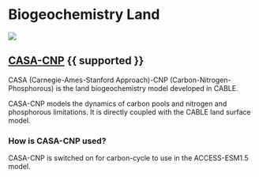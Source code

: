 
# <div class="highlight-bg"> Biogeochemistry Land </div>

<!-- {% include "call_contribute.md" %} -->

<!-- ![BGC Component Logo](../../assets/component-logos/components-without-titles/ACCESS icon BGC LAND.png){align=right width=40%} -->

<img src = "../../../assets/component-logos/component-maps/bgc-land-component-map.png" class="white-img-bg"></img>

## <div class="center-icons"> [CASA-CNP][casa-web] {{ supported }} </div>

CASA (Carnegie-Ames-Stanford Approach)-CNP (Carbon-Nitrogen-Phosphorous) is the land biogeochemistry model developed in CABLE.

CASA-CNP models the dynamics of carbon pools and nitrogen and phosphorous limitations. It is directly coupled with the CABLE land surface model.

### How is CASA-CNP used?

CASA-CNP is switched on for carbon-cycle to use in the ACCESS-ESM1.5 model.

[casa-web]: https://carbonwaterobservatory.csiro.au/casa.html